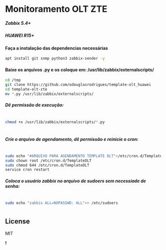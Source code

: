 # Monitoramento OLT ZTE
##### Zabbix 5.4+
##### HUAWEI R15+ 


#### Faça a instalação das dependencias necessárias

```sh
apt install git snmp python3 zabbix-sender -y

```
#### Baixe os arquivos .py e os coloque em: /usr/lib/zabbix/externalscripts/

```sh
cd /tmp
git clone https://github.com/odouglasrodrigues/template-olt_huawei
cd template-olt-zte
mv *.py /usr/lib/zabbix/externalscripts/


```

##### Dê permissão de execução:
#
```sh
chmod +x /usr/lib/zabbix/externalscripts/*.py
```
#
##### Crie o arquivo de agendamento, dê permissão e reinicie o cron:
#
```sh
sudo echo "#ARQUIVO PARA AGENDAMENTO TEMPLATE OLT">/etc/cron.d/TemplateOLT
sudo chown root /etc/cron.d/TemplateOLT
sudo chmod 644 /etc/cron.d/TemplateOLT
service cron restart
```
##### Coloca o usuário zabbix no arquivo de sudoers sem necessiade de senha:
#
```sh
sudo echo "zabbix ALL=NOPASSWD: ALL">> /etc/sudoers
```
#



## License

MIT

**!**